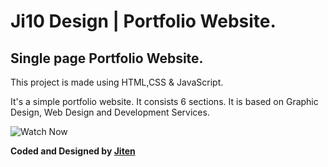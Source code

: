 # Ji10 Design | Portfolio Website.
##  Single page Portfolio Website. 

This project is made using HTML,CSS &amp; JavaScript.

It's a simple portfolio website. It consists 6 sections.
It is based on Graphic Design, Web Design and Development Services.
<br>

![Watch Now](https://github.com/ji10raj/Single-Page-Portfolio-Website/blob/main/Home.png?raw=true)

<b>Coded and Designed by [Jiten](https://github.com/Ji10raj) </b>

